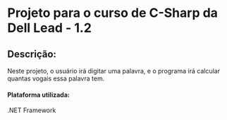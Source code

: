# Projeto para o curso de C-Sharp da Dell Lead - 1.2
## Descrição:
Neste projeto, o usuário irá digitar uma palavra, e o programa irá calcular quantas vogais essa palavra tem.
#### Plataforma utilizada:
.NET Framework
